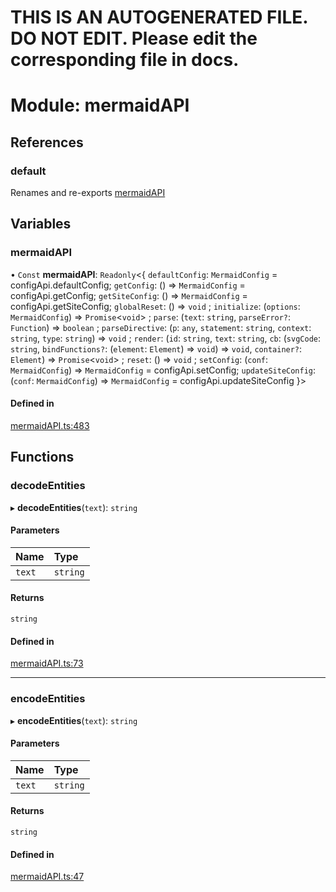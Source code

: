 # THIS IS AN AUTOGENERATED FILE. DO NOT EDIT. Please edit the corresponding file in docs.

# Module: mermaidAPI

## References

### <a id="default" name="default"></a> default

Renames and re-exports [mermaidAPI](mermaidAPI.md#mermaidapi)

## Variables

### <a id="mermaidapi" name="mermaidapi"></a> mermaidAPI

• `Const` **mermaidAPI**: `Readonly`<{ `defaultConfig`: `MermaidConfig` = configApi.defaultConfig; `getConfig`: () => `MermaidConfig` = configApi.getConfig; `getSiteConfig`: () => `MermaidConfig` = configApi.getSiteConfig; `globalReset`: () => `void` ; `initialize`: (`options`: `MermaidConfig`) => `Promise`<`void`> ; `parse`: (`text`: `string`, `parseError?`: `Function`) => `boolean` ; `parseDirective`: (`p`: `any`, `statement`: `string`, `context`: `string`, `type`: `string`) => `void` ; `render`: (`id`: `string`, `text`: `string`, `cb`: (`svgCode`: `string`, `bindFunctions?`: (`element`: `Element`) => `void`) => `void`, `container?`: `Element`) => `Promise`<`void`> ; `reset`: () => `void` ; `setConfig`: (`conf`: `MermaidConfig`) => `MermaidConfig` = configApi.setConfig; `updateSiteConfig`: (`conf`: `MermaidConfig`) => `MermaidConfig` = configApi.updateSiteConfig }>

#### Defined in

[mermaidAPI.ts:483](https://github.com/emersonbottero/mermaid/blob/57b883c7/packages/mermaid/src/mermaidAPI.ts#L483)

## Functions

### <a id="decodeentities" name="decodeentities"></a> decodeEntities

▸ **decodeEntities**(`text`): `string`

#### Parameters

| Name   | Type     |
| :----- | :------- |
| `text` | `string` |

#### Returns

`string`

#### Defined in

[mermaidAPI.ts:73](https://github.com/emersonbottero/mermaid/blob/57b883c7/packages/mermaid/src/mermaidAPI.ts#L73)

---

### <a id="encodeentities" name="encodeentities"></a> encodeEntities

▸ **encodeEntities**(`text`): `string`

#### Parameters

| Name   | Type     |
| :----- | :------- |
| `text` | `string` |

#### Returns

`string`

#### Defined in

[mermaidAPI.ts:47](https://github.com/emersonbottero/mermaid/blob/57b883c7/packages/mermaid/src/mermaidAPI.ts#L47)
